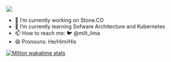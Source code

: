 ![](https://komarev.com/ghpvc/?username=miltlima&color=red)
                 

- 🔭 I’m currently working on Stone.CO
- 🌱 I’m currently learning Sofware Architecture and Kubernetes
- 📫 How to reach me: 🐦 @milt_lima 
- 😄 Pronouns: He/Him/His

<!--START_SECTION:waka-->
<!--END_SECTION:waka-->

[![Milton wakatime stats](https://github-readme-stats.vercel.app/api/wakatime?username=miltlima&layout=compact&hide_border=true)](https://github.com/anuraghazra/github-readme-stats)

